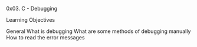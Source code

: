 0x03. C - Debugging

Learning Objectives

General
What is debugging
What are some methods of debugging manually
How to read the error messages
